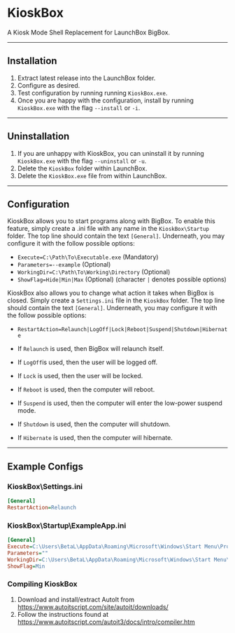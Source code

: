 # KioskBox

 A Kiosk Mode Shell Replacement for LaunchBox BigBox.

---

## Installation

1.  Extract latest release into the LaunchBox folder.
2.  Configure as desired.
3.  Test configuration by running running `KioskBox.exe`.
4.  Once you are happy with the configuration, install by running `KioskBox.exe` with the flag `--install` or `-i`.

---

## Uninstallation

1.  If you are unhappy with KioskBox, you can uninstall it by running `KioskBox.exe` with the flag `--uninstall` or `-u`.
2.  Delete the `KioskBox` folder within LaunchBox.
3.  Delete the `KioskBox.exe` file from within LaunchBox.

---

## Configuration

 KioskBox allows you to start programs along with BigBox. To enable this feature, simply create a .ini file with any name in the `KioskBox\Startup` folder. The top line should contain the text `[General]`. Underneath, you may configure it with the follow possible options:

-   `Execute=C:\Path\To\Executable.exe` (Mandatory)
-   `Parameters=--example` (Optional)
-   `WorkingDir=C:\Path\To\Working\Directory` (Optional)
-   `ShowFlag=Hide|Min|Max` (Optional) (character `|` denotes possible options)

KioskBox also allows you to change what action it takes when BigBox is closed. Simply create a `Settings.ini` file in the `KioskBox` folder. The top line should contain the text `[General]`. Underneath, you may configure it with the follow possible options:

-   `RestartAction=Relaunch|LogOff|Lock|Reboot|Suspend|Shutdown|Hibernate`

-   If `Relaunch` is used, then BigBox will relaunch itself.
-   If `LogOff`is used, then the user will be logged off.
-   If `Lock` is used, then the user will be locked.
-   If `Reboot` is used, then the computer will reboot.
-   If `Suspend` is used, then the computer will enter the low-power suspend mode.
-   If `Shutdown` is used, then the computer will shutdown.
-   If `Hibernate` is used, then the computer will hibernate.

---

## Example Configs

### KioskBox\\Settings.ini

```ini
[General]
RestartAction=Relaunch
```

### KioskBox\\Startup\\ExampleApp.ini

```ini
[General]
Execute=C:\Users\BetaL\AppData\Roaming\Microsoft\Windows\Start Menu\Programs\Discord Inc\Discord.lnk
Parameters=""
WorkingDir=C:\Users\BetaL\AppData\Roaming\Microsoft\Windows\Start Menu\Programs\Discord Inc\
ShowFlag=Min
```

### Compiling KioskBox

1. Download and install/extract AutoIt from https://www.autoitscript.com/site/autoit/downloads/
2. Follow the instructions found at https://www.autoitscript.com/autoit3/docs/intro/compiler.htm
